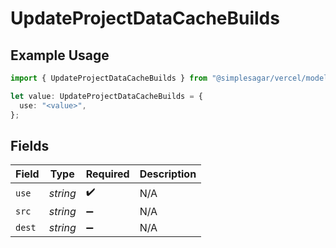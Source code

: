 # UpdateProjectDataCacheBuilds

## Example Usage

```typescript
import { UpdateProjectDataCacheBuilds } from "@simplesagar/vercel/models/updateprojectdatacacheop.js";

let value: UpdateProjectDataCacheBuilds = {
  use: "<value>",
};
```

## Fields

| Field              | Type               | Required           | Description        |
| ------------------ | ------------------ | ------------------ | ------------------ |
| `use`              | *string*           | :heavy_check_mark: | N/A                |
| `src`              | *string*           | :heavy_minus_sign: | N/A                |
| `dest`             | *string*           | :heavy_minus_sign: | N/A                |
